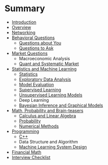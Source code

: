 # Summary

* [Introduction](README.md)
* [Overview](overview.md)
* [Networking](first-question.md)
* [Behavioral Questions](second-question.md)
  * [Questions about You](second-question/questions-about-you.md)
  * [Questions to Ask](second-question/questions-to-ask.md)
* [Market Questions](market-questions.md)
  * Macroeconomic Analysis
  * [Quant and Systematic Market](market-questions/quant-and-systematic-market.md)
* [Statistics and Machine Learning](statistics-and-machine-learning.md)
  * [Statistics](statistics-and-machine-learning/statistics.md)
  * [Exploratory Data Analysis ](statistics-and-machine-learning/exploratory-data-analysis.md)
  * [Model Evaluation](statistics-and-machine-learning/model-evaluation.md)
  * [Supervised Learning](statistics-and-machine-learning/supervised-learning.md)
  * [Unsupervised Learning Models](statistics-and-machine-learning/unsupervised-learning-models.md)
  * Deep Learning
  * [Bayesian Inference and Graphical Models](statistics-and-machine-learning/bayesian-inference-and-graphical-models.md)
* [Math, Probability and Brain-teasers](math-probability-and-brain-teasers.md)
  * [Calculus and Linear Algebra](math-probability-and-brain-teasers/calculus-and-linear-algebra.md)
  * [Probability](math-probability-and-brain-teasers/probability.md)
  * [Numerical Methods](math-probability-and-brain-teasers/numerical-methods.md)
* [Programming](programming.md)
  * [C++](programming/c++.md)
  * Data Structure and Algorithm
  * [Machine Learning System Design](programming/machine-learning-system-design.md)
* [Financial Math](financial-math.md)
* [Interview Checklist](interview-checklist.md)

